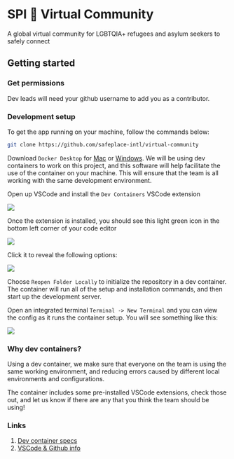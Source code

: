 # SPI 🌈 Virtual Community

A global virtual community for LGBTQIA+ refugees and asylum seekers to safely connect

## Getting started

### Get permissions

Dev leads will need your github username to add you as a contributor.

### Development setup

To get the app running on your machine, follow the commands below:

```bash
git clone https://github.com/safeplace-intl/virtual-community
```

Download `Docker Desktop` for [Mac](https://docs.docker.com/desktop/install/mac-install/) or [Windows](https://docs.docker.com/desktop/install/windows-install/). We will be using dev containers to work on this project, and this software will help facilitate the use of the container on your machine. This will ensure that the team is all working with the same development environment.

Open up VSCode and install the `Dev Containers` VSCode extension

<img src="https://res.cloudinary.com/eleni/image/upload/v1680124298/dev-container-2_ctewiq.png">

Once the extension is installed, you should see this light green icon in the bottom left corner of your code editor

<img src="https://res.cloudinary.com/eleni/image/upload/v1680124126/dev-container-1_cefm7p.png">

Click it to reveal the following options:

<img src="https://res.cloudinary.com/eleni/image/upload/v1680124472/dev-container-3_idbatq.png">

Choose `Reopen Folder Locally` to initialize the repository in a dev container. The container will run all of the setup and installation commands, and then start up the development server.

Open an integrated terminal `Terminal -> New Terminal` and you can view the config as it runs the container setup. You will see something like this:

<img src="https://res.cloudinary.com/eleni/image/upload/v1680124651/dev-container-4_blhzgz.png">

### Why dev containers?

Using a dev container, we make sure that everyone on the team is using the same working environment, and reducing errors caused by different local environments and configurations.

The container includes some pre-installed VSCode extensions, check those out, and let us know if there are any that you think the team should be using!

### Links

1. [Dev container specs](https://containers.dev/)
2. [VSCode & Github info](https://code.visualstudio.com/docs/devcontainers/containers#_opening-a-terminal)
